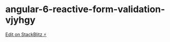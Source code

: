 # angular-6-reactive-form-validation-vjyhgy

[Edit on StackBlitz ⚡️](https://stackblitz.com/edit/angular-6-reactive-form-validation-vjyhgy)
